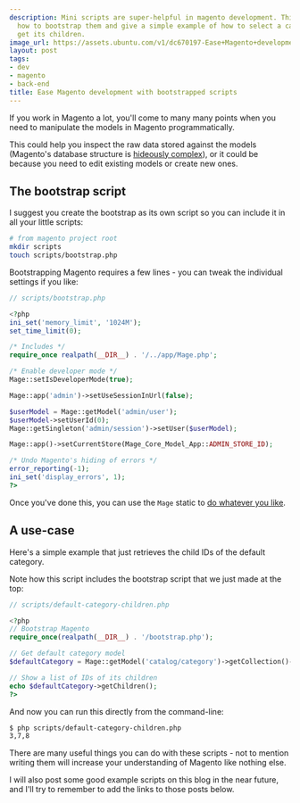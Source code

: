 ```yaml
---
description: Mini scripts are super-helpful in magento development. This will explain
  how to bootstrap them and give a simple example of how to select a category and
  get its children.
image_url: https://assets.ubuntu.com/v1/dc670197-Ease+Magento+development+with+bootstrapped+scripts.png?w=230&h=160&mode=fill&bg=0000
layout: post
tags:
- dev
- magento
- back-end
title: Ease Magento development with bootstrapped scripts
---
```


If you work in Magento a lot, you'll come to many many points when you need to manipulate the models in Magento programmatically.

This could help you inspect the raw data stored against the models (Magento's database structure is [hideously complex](http://www.magentocommerce.com/wiki/2_-_magento_concepts_and_architecture/magento_database_diagram)), or it could be because you need to edit existing models or create new ones.

## The bootstrap script

I suggest you create the bootstrap as its own script so you can include it in all your little scripts:

``` bash
# from magento project root
mkdir scripts
touch scripts/bootstrap.php
```

Bootstrapping Magento requires a few lines - you can tweak the individual settings if you like:

``` php
// scripts/bootstrap.php

<?php
ini_set('memory_limit', '1024M');
set_time_limit(0);

/* Includes */
require_once realpath(__DIR__) . '/../app/Mage.php';

/* Enable developer mode */
Mage::setIsDeveloperMode(true);

Mage::app('admin')->setUseSessionInUrl(false);

$userModel = Mage::getModel('admin/user');
$userModel->setUserId(0);
Mage::getSingleton('admin/session')->setUser($userModel);

Mage::app()->setCurrentStore(Mage_Core_Model_App::ADMIN_STORE_ID);

/* Undo Magento's hiding of errors */
error_reporting(-1);
ini_set('display_errors', 1);
?>
```

Once you've done this, you can use the `Mage` static to [do whatever you like](http://www.magentocommerce.com/knowledge-base/entry/magento-for-dev-part-1-introduction-to-magento).

## A use-case

Here's a simple example that just retrieves the child IDs of the default category.

Note how this script includes the bootstrap script that we just made at the top:

``` php
// scripts/default-category-children.php

<?php
// Bootstrap Magento
require_once(realpath(__DIR__) . '/bootstrap.php');

// Get default category model
$defaultCategory = Mage::getModel('catalog/category')->getCollection()->addAttributeToSelect('*')->addFieldToFilter('category_code','default')->getFirstItem();

// Show a list of IDs of its children
echo $defaultCategory->getChildren();
?>
```

And now you can run this directly from the command-line:

``` bash
$ php scripts/default-category-children.php
3,7,8
```

There are many useful things you can do with these scripts - not to mention writing them will increase your understanding of Magento like nothing else.

I will also post some good example scripts on this blog in the near future, and I'll try to remember to add the links to those posts below.
